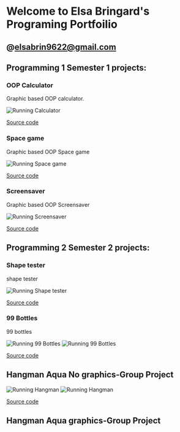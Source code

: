 # Welcome to Elsa Bringard's Programing Portfoilio
##  @elsabrin9622@gmail.com 
## Programming 1 Semester 1 projects:

### OOP Calculator

Graphic based OOP calculator.

![Running Calculator](https://github.com/elsabringard/programing1portfolio/blob/gh-pages/images/calc.png?raw=true)


[Source code](https://github.com/elsabringard/programing1portfolio/tree/gh-pages/src/Calculator)

### Space game

Graphic based OOP Space game

![Running Space game](https://github.com/elsabringard/programing1portfolio/blob/gh-pages/images/space.png?raw=true)


[Source code](https://github.com/elsabringard/programing1portfolio/tree/gh-pages/src/SpaceGame)

### Screensaver
Graphic based OOP Screensaver

![Running Screensaver](https://github.com/elsabringard/programing1portfolio/blob/gh-pages/images/screen.png?raw=true)


[Source code](https://github.com/elsabringard/programing1portfolio/blob/gh-pages/src/Screensaver/ScreenSaver.pde)

## Programming 2 Semester 2 projects:

### Shape tester 
shape tester

![Running Shape tester](https://github.com/elsabringard/programing1portfolio/blob/gh-pages/images/shape.png?raw=true)


[Source code](https://github.com/elsabringard/programing1portfolio/tree/gh-pages/src/ShapeTester)

### 99 Bottles
99 bottles

![Running 99 Bottles](https://github.com/elsabringard/programing1portfolio/blob/gh-pages/images/startbottles.png?raw=true)
![Running 99 Bottles](https://github.com/elsabringard/programing1portfolio/blob/gh-pages/images/endbottles.png?raw=true)

[Source code](https://github.com/elsabringard/programing1portfolio/tree/gh-pages/src/99%20bottles)


## Hangman Aqua No graphics-Group Project
![Running Hangman](https://github.com/elsabringard/programing1portfolio/blob/gh-pages/images/graphicsno.png?raw=true)
![Running Hangman](https://github.com/elsabringard/programing1portfolio/blob/gh-pages/images/nographicshangman.png?raw=true)

[Source code](https://github.com/elsabringard/programing1portfolio/tree/gh-pages/src/hangman-aqua2)


## Hangman Aqua graphics-Group Project
